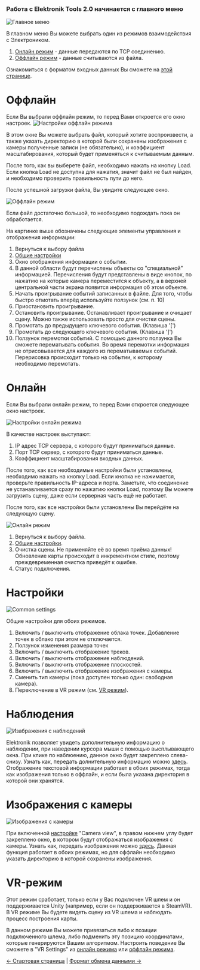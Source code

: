 ### Работа с Elektronik Tools 2.0 начинается с главного меню
![Главное меню](MainMenu.png)

В главном меню Вы можете выбрать один из режимов взаимодействия с Электроником.
1. [Онлайн режим](#Онлайн) - данные передаются по TCP соединению.
2. [Оффлайн режим](#Оффлайн) - данные считываются из файла.

Ознакомиться с форматом входных данных Вы сможете на [этой странице](Data-RU.md).

# Оффлайн

Если Вы выбрали оффлайн режим, то перед Вами откроется его окно настроек.
![Настройки оффлайн режима](OfflineMenu.png)

В этом окне Вы можете выбрать файл, который хотите воспроизвести, 
а также указать директорию в которой были сохранены изображения с камеры полученные записи (не обязательно), 
и коэффициент масштабирования, который будет применяться к считываемым данным.

После того, как вы выберете файл, необходимо нажать на кнопку Load. 
Если кнопка Load не доступна для нажатия, значит файл не был найден, и необходимо проверить правильность пути до него.

После успешной загрузки файла, Вы увидите следующее окно.

![Оффлайн режим](OfflineMode.png)

Если файл достаточно большой, то необходимо подождать пока он обработается.

На картинке выше обозначены следующие элементы управления и отображения информации:

1. Вернуться к выбору файла
2. [Общие настройки](#Настройки)
3. Окно отображения информации о событии.
4. В данной области будут перечислены объекты со "специальной" информацией. 
    Перечисления будут представлены в виде кнопок, по нажатию на которые камера переместится к объекту, 
    а в верхней центральной части экрана появится информация об этом объекте.
5. Начать проигрывание событий записанных в файле. Для того, чтобы быстро отмотать вперёд используйте ползунок (см. п. 10)
6. Приостановить проигрывание.
7. Остановить проигрывание. Останавливает проигрывание и очищает сцену. Можно также использовать просто для очистки сцены.
8. Промотать до предыдущего ключевого события. (Клавиша '[')
9. Промотать до следующего ключевого события. (Клавиша ']')
10. Ползунок перемотки событий. С помощью данного ползунка Вы сможете перематывать события. 
    Во время перемотки информация не отрисовывается для каждого из перематываемых событий. 
    Перерисовка происходит только на событии, к которому необходимо перемотать. 

# Онлайн

Если Вы выбрали онлайн режим, то перед Вами откроется следующее окно настроек.

![Настройки онлайн режима](OnlineMenu.png)

В качестве настроек выступают:

1. IP адрес TCP сервера, с которого будут приниматься данные.
2. Порт TCP сервер, с которого будут приниматься данные.
3. Коэффициент масштабирования входных данных.


После того, как все необходимые настройки были установлены, необходимо нажать на кнопку Load.
Если кнопка не нажимается, проверьте правильность IP-адреса и порта. Заметьте, что соединение 
не устанавливается сразу по нажатию кнопки Load, поэтому Вы можете загрузить сцену, даже если серверная часть ещё не работает.

После того, как все настройки были установлены Вы перейдёте на следующую сцену.

![Онлайн режим](OnlineMode.png)

1. Вернуться к выбору файла.
2. [Общие настройки](#Настройки).
3. Очистка сцены. Не применяйте её во время приёма данных! 
   Обновление карты происходит в инкрементном стиле, поэтому преждевременная очистка приведёт к ошибке.
4. Статус подключения.

# Настройки

![Common settings](CommonSettings.png)

Общие настройки для обоих режимов.

1. Включить / выключить отображение облака точек. Добавление точек в облако при этом не отключается.
2. Ползунок изменения размера точек
3. Включить / выключить отображение треков.
4. Включить / выключить отображение наблюдений.
5. Включить / выключить отображение плоскостей.
6. Включить / выключить отображение изображения с камеры.
7. Сменить тип камеры (пока доступен только один: свободная камера).
8. Переключение в VR режим (см. [VR режим](#VR-режим)).

# Наблюдения

![Изабражения с наблюдений](Observations.png)

Elektronik позволяет увидеть дополнительную информацию о наблюдении, при наведении курсора мыши с помощью высплывающего окна.
При клике по наблюению, данное окно будет закреплено слева-снизу.
Узнать как, передать долнительную информацию можно [здесь](Data-RU.md#Наблюдения).
Отображение текстовой информации работает в обоих режимах, тогда как изображения только в оффлайн, 
и если была указана директория в которой они хранятся.

# Изображения с камеры

![Изображения с камеры](Camera.png)

При включенной [настройке](Настройки) "Camera view", в правом нижнем углу будет закреплено окно,
в котором будут отображаться изображения с камеры.
Узнать как, передать изображения можно [здесь](Data-RU.md#Пакеты-с-изображением).
Данная функция работает в обоих режимах, но для оффлайн необходимо указать директорию в которой сохранены изображения.

# VR-режим

Этот режим сработает, только если у Вас подключен VR шлем и он поддерживается Unity 
(например, если он поддерживается в SteamVR). В VR режиме Вы будете видеть сцену из VR шлема и наблюдать процесс построения карты.

В данном режиме Вы можете привязаться либо к позиции подключенного шлема, либо подменить эту позицию координатами, 
которые генерируются Вашим алгоритмом. Настроить поведение Вы сможете в "VR Settings" из 
[онлайн режима](#Онлайн) или [оффлайн режима](#Оффлайн).

[<- Стартовая страница](Home-RU.md) | [Формат обмена данными ->](Data-RU.md)